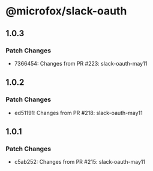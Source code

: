 # @microfox/slack-oauth

## 1.0.3

### Patch Changes

- 7366454: Changes from PR #223: slack-oauth-may11

## 1.0.2

### Patch Changes

- ed51191: Changes from PR #218: slack-oauth-may11

## 1.0.1

### Patch Changes

- c5ab252: Changes from PR #215: slack-oauth-may11
